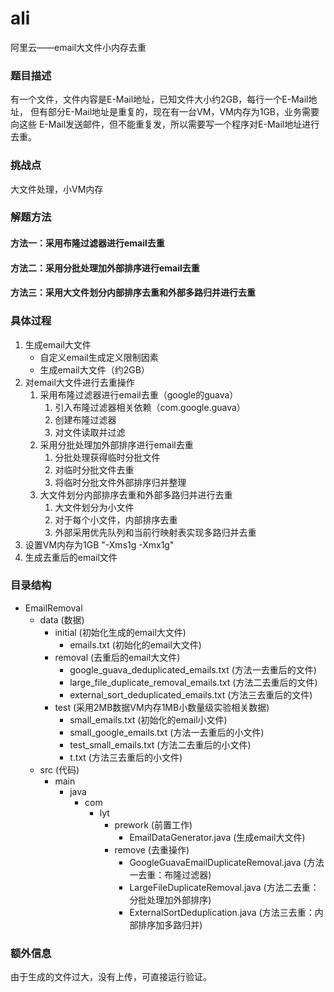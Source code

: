 # ali
阿里云——email大文件小内存去重

### 题目描述
  有一个文件，文件内容是E-Mail地址，已知文件大小约2GB，每行一个E-Mail地址， 但有部分E-Mail地址是重复的，现在有一台VM，VM内存为1GB，业务需要向这些 E-Mail发送邮件，但不能重复发，所以需要写一个程序对E-Mail地址进行去重。
### 挑战点
  大文件处理，小VM内存
### 解题方法
  #### 方法一：采用布隆过滤器进行email去重
  #### 方法二：采用分批处理加外部排序进行email去重
  #### 方法三：采用大文件划分内部排序去重和外部多路归并进行去重
### 具体过程
1. 生成email大文件
     - 自定义email生成定义限制因素
     - 生成email大文件（约2GB）
2. 对email大文件进行去重操作
   1. 采用布隆过滤器进行email去重（google的guava）
        1. 引入布隆过滤器相关依赖（com.google.guava）
        2. 创建布隆过滤器
        3. 对文件读取并过滤
   2. 采用分批处理加外部排序进行email去重
      1. 分批处理获得临时分批文件
      2. 对临时分批文件去重
      3. 将临时分批文件外部排序归并整理
   3. 大文件划分内部排序去重和外部多路归并进行去重
      1. 大文件划分为小文件
      2. 对于每个小文件，内部排序去重
      3. 外部采用优先队列和当前行映射表实现多路归并去重
3. 设置VM内存为1GB
      "-Xms1g -Xmx1g"
4. 生成去重后的email文件
### 目录结构
* EmailRemoval
  * data    (数据)
    * initial    (初始化生成的email大文件)
      * emails.txt    (初始化的email大文件)
    * removal    (去重后的email大文件)
      * google_guava_deduplicated_emails.txt    (方法一去重后的文件)
      * large_file_duplicate_removal_emails.txt    (方法二去重后的文件)
      * external_sort_deduplicated_emails.txt    (方法三去重后的文件)
    * test    (采用2MB数据VM内存1MB小数量级实验相关数据)
      * small_emails.txt    (初始化的email小文件)
      * small_google_emails.txt    (方法一去重后的小文件)
      * test_small_emails.txt    (方法二去重后的小文件)
      * t.txt   (方法三去重后的小文件)
  * src    (代码)
    * main
      * java
        * com
          * lyt
            * prework    (前置工作)
              * EmailDataGenerator.java    (生成email大文件)
            * remove    (去重操作)
              * GoogleGuavaEmailDuplicateRemoval.java    (方法一去重：布隆过滤器)
              * LargeFileDuplicateRemoval.java    (方法二去重：分批处理加外部排序)
              * ExternalSortDeduplication.java    (方法三去重：内部排序加多路归并)
### 额外信息
由于生成的文件过大，没有上传，可直接运行验证。
